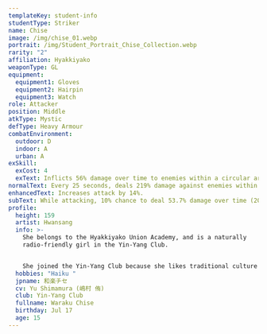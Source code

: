 ```yaml
---
templateKey: student-info
studentType: Striker
name: Chise
image: /img/chise_01.webp
portrait: /img/Student_Portrait_Chise_Collection.webp
rarity: "2"
affiliation: Hyakkiyako
weaponType: GL
equipment:
  equipment1: Gloves
  equipment2: Hairpin
  equipment3: Watch
role: Attacker
position: Middle
atkType: Mystic
defType: Heavy Armour
combatEnvironment:
  outdoor: D
  indoor: A
  urban: A
exSkill:
  exCost: 4
  exText: Inflicts 56% damage over time to enemies within a circular area (10 sec).
normalText: Every 25 seconds, deals 219% damage against enemies within a circular area.
enhancedText: Increases attack by 14%.
subText: While attacking, 10% chance to deal 53.7% damage over time (20 sec) (CD 5 sec)
profile:
  height: 159
  artist: Hwansang
  info: >-
    She belongs to the Hyakkiyako Union Academy, and is a naturally
    radio-friendly girl in the Yin-Yang Club.


    She joined the Yin-Yang Club because she likes traditional culture like haiku. She has a mysterious atmosphere that exudes from her appearance and gestures, which makes her the target of envy among the students of Hyakkiyako, but she is hardly aware of it.
  hobbies: "Haiku "
  jpname: 和楽チセ
  cv: Yu Shimamura (嶋村 侑)
  club: Yin-Yang Club
  fullname: Waraku Chise
  birthday: Jul 17
  age: 15
---
```

